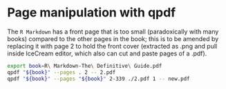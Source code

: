 # Page manipulation with qpdf

The `R Markdown` has a front page that is too small (paradoxically with many books) compared to the other pages in the book; this is to be amended 
by replacing it with page 2 to hold the front cover (extracted as .png and pull inside IceCream editor, which also can cut and paste pages of a 
.pdf).

```bash
export book=R\ Markdown-The\ Definitive\ Guide.pdf
qpdf "${book}" --pages . 2 -- 2.pdf
qpdf "${book}" --pages "${book}" 2-339 ./2.pdf 1 -- new.pdf
```
